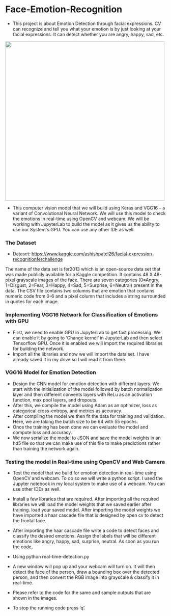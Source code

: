 # Face-Emotion-Recognition

* This project is about Emotion Detection through facial expressions. CV can recognize and tell you what your emotion is by just looking at your facial expressions. It can detect whether you are angry, happy, sad, etc.

[<img src="https://i.imgur.com/HIr4mDD.png" width="500" height="500">](https://i.imgur.com/HIr4mDD.png)

* This computer vision model that we will build using Keras and VGG16 – a variant of Convolutional Neural Network. We will use this model to check the emotions in real-time using OpenCV and webcam. We will be working with JupyterLab to build the model as it gives us the ability to use our System's GPU. You can use any other IDE as well.

### The Dataset

* Dataset: https://www.kaggle.com/ashishpatel26/facial-expression-recognitionferchallenge  

The name of the data set is fer2013 which is an open-source data set that was made publicly available for a Kaggle competition. It contains 48 X 48-pixel grayscale images of the face. There are seven categories (0=Angry, 1=Disgust, 2=Fear, 3=Happy, 4=Sad, 5=Surprise, 6=Neutral) present in the data. The CSV file contains two columns that are emotion that contains numeric code from 0-6 and a pixel column that includes a string surrounded in quotes for each image.

### Implementing VGG16 Network for Classification of Emotions with GPU
* First, we need to enable GPU in JupyterLab to get fast processing. We can enable it by going to ‘Change kernel’ in JupyterLab and then select Tensorflow GPU. Once it is enabled we will import the required libraries for building the network.
* Import all the libraries and now we will import the data set. I have already saved it in my drive so I will read it from there. 

### VGG16 Model for Emotion Detection
* Design the CNN model for emotion detection with different layers. We start with the initialization of the model followed by batch normalization layer and then different convents layers with ReLu as an activation function, max pool layers, and dropouts. 
* After this, we compile the model using Adam as an optimizer, loss as categorical cross-entropy, and metrics as accuracy.
* After compiling the model we then fit the data for training and validation. Here, we are taking the batch size to be 64 with 55 epochs. 
* Once the training has been done we can evaluate the model and compute loss and accuracy.
* We now serialize the model to JSON and save the model weights in an hd5 file so that we can make use of this file to make predictions rather than training the network again. 

### Testing the model in Real-time using OpenCV and Web Camera

* Test the model that we build for emotion detection in real-time using OpenCV and webcam. To do so we will write a python script. I used the Jupyter notebook in my local system to make use of a webcam. You can use other IDEs as well. 
* Install a few libraries that are required. After importing all the required libraries we will load the model weights that we saved earlier after training. load your saved model. After importing the model weights we have imported a haar cascade file that is designed by open cv to detect the frontal face.
* After importing the haar cascade file write a code to detect faces and classify the desired emotions. Assign the labels that will be different emotions like angry, happy, sad, surprise, neutral. As soon as you run the code,

* Using python real-time-detection.py

* A new window will pop up and your webcam will turn on. It will then detect the face of the person, draw a bounding box over the detected person, and then convert the RGB image into grayscale & classify it in real-time. 
* Please refer to the code for the same and sample outputs that are shown in the images. 
* To stop the running code press ‘q’. 
